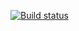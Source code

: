 [![Build status](https://ci.appveyor.com/api/projects/status/0rh9cy3n1cenkxuo?svg=true)](https://ci.appveyor.com/project/packiman/cardorder)
